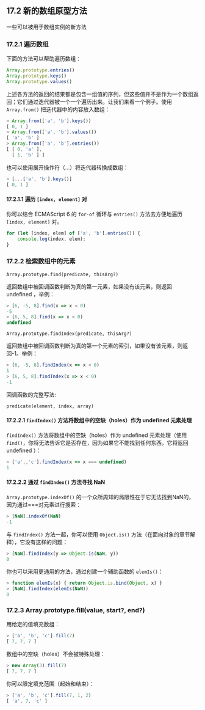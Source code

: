 ## 17.2 新的数组原型方法

一些可以被用于数组实例的新方法

### 17.2.1 遍历数组

下面的方法可以帮助遍历数组：

```javascript
Array.prototype.entries()
Array.prototype.keys()
Array.prototype.values()
```
上述各方法的返回的结果都是包含一组值的序列，但这些值并不是作为一个数组返回；它们通过迭代器被一个一个遍历出来。让我们来看一个例子。使用 `Array.from()` 把迭代器中的内容放入数组：

```javascript
> Array.from(['a', 'b'].keys())
[ 0, 1 ]
> Array.from(['a', 'b'].values())
[ 'a', 'b' ]
> Array.from(['a', 'b'].entries())
[ [ 0, 'a' ],
  [ 1, 'b' ] ]
```
  
也可以使用展开操作符（...）将迭代器转换成数组：

```javascript
> [...['a', 'b'].keys()]
[ 0, 1 ]
```

#### 17.2.1.1 遍历 `[index, element]` 对

你可以结合 ECMAScript 6 的 `for-of` 循环与 `entries()` 方法去方便地遍历 `[index, element]` 对。

```javascript
for (let [index, elem] of ['a', 'b'].entries()) {
    console.log(index, elem);
}
```

### 17.2.2 检索数组中的元素

`Array.prototype.find(predicate, thisArg?)`

返回数组中被回调函数判断为真的第一元素，如果没有该元素，则返回 undefined ，举例：

```javascript
> [6, -5, 8].find(x => x < 0)
-5
> [6, 5, 8].find(x => x < 0)
undefined
```
`Array.prototype.findIndex(predicate, thisArg?)`

返回数组中被回调函数判断为真的第一个元素的索引，如果没有该元素，则返回-1。举例：

```javascript
> [6, -5, 8].findIndex(x => x < 0)
1
> [6, 5, 8].findIndex(x => x < 0)
-1
```

回调函数的完整写法:

`predicate(element, index, array)`

#### 17.2.2.1 `findIndex()` 方法将数组中的空缺（holes）作为 undefined 元素处理

`findIndex()` 方法将数组中的空缺（holes）作为 undefined 元素处理（使用 `find()`，你将无法告诉它是否存在，因为如果它不能找到任何东西，它将返回 undefined ）：

```javascript
> ['a',,'c'].findIndex(x => x === undefined)
1
```

#### 17.2.2.2 通过 `findIndex()` 方法寻找 NaN

`Array.prototype.indexOf()` 的一个众所周知的局限性在于它无法找到NaN的，因为通过===对元素进行搜索：

```javascript
> [NaN].indexOf(NaN)
-1
```

与 `findIndex()` 方法一起，你可以使用 `Object.is()` 方法（在面向对象的章节解释），它没有这样的问题：

```javascript
> [NaN].findIndex(y => Object.is(NaN, y))
0
```

你也可以采用更通用的方法，通过创建一个辅助函数的 `elemIs()`：

```javascript
> function elemIs(x) { return Object.is.bind(Object, x) }
> [NaN].findIndex(elemIs(NaN))
0
```

### 17.2.3 Array.prototype.fill(value, start?, end?)

用给定的值填充数组：

```javascript
> ['a', 'b', 'c'].fill(7)
[ 7, 7, 7 ]
```

数组中的空缺（holes）不会被特殊处理：

```javascript
> new Array(3).fill(7)
[ 7, 7, 7 ]
```
你可以限定填充范围（起始和结束）：

```javascript
> ['a', 'b', 'c'].fill(7, 1, 2)
[ 'a', 7, 'c' ]
```